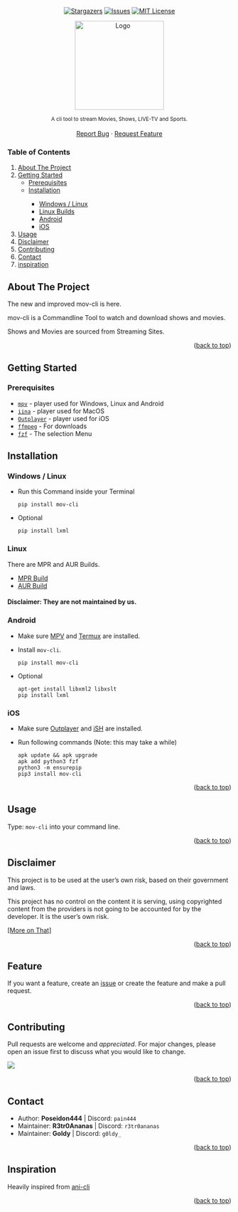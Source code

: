 <a name="readme-top"></a>

<div align="center">

  [![Stargazers][stars-shield]][stars-url]
  [![Issues][issues-shield]][issues-url]
  [![MIT License][license-shield]][license-url]

  <a href="https://github.com/mov-cli/mov-cli">
    <img src="https://github.com/mov-cli/mov-cli/assets/132799819/a23bec13-881d-41b9-b596-b31c6698b89e" alt="Logo" width="200">
  </a>

  <sub>A cli tool to stream Movies, Shows, LIVE-TV and Sports.</sub>
  <br>
  <br>
  <a href="https://github.com/mov-cli/mov-cli/issues">Report Bug</a>
  ·
  <a href="https://github.com/mov-cli/mov-cli/issues">Request Feature</a>

</div>

### Table of Contents
<ol>
  <li>
    <a href="#about-the-project">About The Project</a>
  </li>
  <li>
    <a href="#getting-started">Getting Started</a>
    <ul>
      <li><a href="#prerequisites">Prerequisites</a></li>
      <li><a href="#installation">Installation</a></li>
      <ul>
        <li><a href="#windows--linux">Windows / Linux</a></li>
        <li><a href="#linux">Linux Builds</a></li>
        <li><a href="#android">Android</a></li>
        <li><a href="#ios">iOS</a></li>
      </ul>
    </ul>
  </li>
  <li><a href="#usage">Usage</a></li>
  <li><a href="#disclaimer">Disclaimer</a></li>
  <li><a href="#contributing">Contributing</a></li>
  <li><a href="#contact">Contact</a></li>
  <li><a href="#inspiration">inspiration</a></li>
</ol>

## About The Project

The new and improved mov-cli is here.

mov-cli is a Commandline Tool to watch and download shows and movies.

Shows and Movies are sourced from Streaming Sites.

<p align="right">(<a href="#readme-top">back to top</a>)</p>


## Getting Started
### Prerequisites

- [`mpv`](https://mpv.io) - player used for Windows, Linux and Android
- [`iina`](https://iina.io) - player used for MacOS
- [`Outplayer`](https://outplayer.app/) - player used for iOS
- [`ffmpeg`](https://github.com/FFmpeg/FFmpeg) - For downloads 
- [`fzf`](https://github.com/junegunn/fzf) - The selection Menu


## Installation
### Windows / Linux
  - Run this Command inside your Terminal
    ``` 
    pip install mov-cli
    ```
  - Optional 
    ```
    pip install lxml
    ```

### Linux
There are MPR and AUR Builds.

- [MPR Build](https://mpr.makedeb.org/packages/mov-cli)
- [AUR Build](https://aur.archlinux.org/packages/mov-cli-git)

#### Disclaimer: They are not maintained by us.

### Android               
  - Make sure [MPV](https://play.google.com/store/apps/details?id=is.xyz.mpv) and [Termux](https://play.google.com/store/apps/details?id=com.termux) are installed.
  
  - Install ``mov-cli``.
    ```
    pip install mov-cli
    ```
  
  - Optional
    ```
    apt-get install libxml2 libxslt
    pip install lxml
    ```

### iOS
  - Make sure [Outplayer](https://apps.apple.com/us/app/outplayer/id1449923287) and [iSH](https://apps.apple.com/us/app/ish-shell/id1436902243) are installed.

  - Run following commands (Note: this may take a while)
    ```
    apk update && apk upgrade
    apk add python3 fzf
    python3 -m ensurepip
    pip3 install mov-cli
    ```
<p align="right">(<a href="#readme-top">back to top</a>)</p>

## Usage
Type: ``mov-cli`` into your command line.
<p align="right">(<a href="#readme-top">back to top</a>)</p>

## Disclaimer
This project is to be used at the user’s own risk, based on their government and laws.

This project has no control on the content it is serving, using copyrighted content from the providers is not going to be accounted for by the developer. It is the user’s own risk.

[[More on That]](./disclaimer.md)
<p align="right">(<a href="#readme-top">back to top</a>)</p>

## Feature
If you want a feature, create an [issue](https://github.com/mov-cli/mov-cli/issues/new) or create the feature and make a pull request.
<p align="right">(<a href="#readme-top">back to top</a>)</p>


## Contributing
Pull requests are welcome and _appreciated_. For major changes, please open an issue first to discuss what you would like to change.

<a href = "https://github.com/mov-cli/mov-cli/graphs/contributors">
  <img src = "https://contrib.rocks/image?repo=mov-cli/mov-cli"/>
</a>

<p align="right">(<a href="#readme-top">back to top</a>)</p>

## Contact
- Author: **Poseidon444** | Discord: ``pain444``
- Maintainer: **R3tr0Ananas** | Discord: ``r3tr0ananas``
- Maintainer: **Goldy** | Discord: ``g0ldy_``

<p align="right">(<a href="#readme-top">back to top</a>)</p>


## Inspiration
Heavily inspired from [ani-cli](https://github.com/pystardust/ani-cli)

<p align="right">(<a href="#readme-top">back to top</a>)</p>


<!-- MARKDOWN LINKS & IMAGES -->
<!-- https://www.markdownguide.org/basic-syntax/#reference-style-links -->
[contributors-shield]: https://img.shields.io/github/contributors/mov-cli/mov-cli.svg?style=for-the-badge
[contributors-url]: https://github.com/mov-cli/mov-cli/graphs/contributors
[forks-shield]: https://img.shields.io/github/forks/mov-cli/mov-cli.svg?style=for-the-badge
[forks-url]: https://github.com/mov-cli/mov-cli/network/members
[stars-shield]: https://img.shields.io/github/stars/mov-cli/mov-cli.svg?style=for-the-badge
[stars-url]: https://github.com/mov-cli/mov-cli/stargazers
[issues-shield]: https://img.shields.io/github/issues/mov-cli/mov-cli.svg?style=for-the-badge
[issues-url]: https://github.com/mov-cli/mov-cli/issues
[license-shield]: https://img.shields.io/github/license/mov-cli/mov-cli.svg?style=for-the-badge
[license-url]: https://github.com/mov-cli/mov-cli/blob/master/LICENSE.txt
